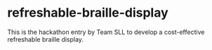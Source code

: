 # refreshable-braille-display
This is the hackathon entry by Team SLL to develop a cost-effective refreshable braille display.
